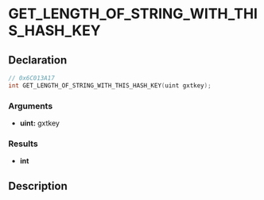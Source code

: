 # GET_LENGTH_OF_STRING_WITH_THIS_HASH_KEY

## Declaration
```cpp
// 0x6C013A17
int GET_LENGTH_OF_STRING_WITH_THIS_HASH_KEY(uint gxtkey);
```

### Arguments
- **uint:** gxtkey

### Results
- **int**

## Description
